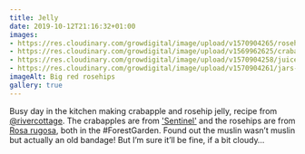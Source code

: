 ```yaml
---
title: Jelly
date: 2019-10-12T21:16:32+01:00
images: 
- https://res.cloudinary.com/growdigital/image/upload/v1570904265/rosehips-0B462266.jpg
- https://res.cloudinary.com/growdigital/image/upload/v1569962625/crabapples-84CDCB00.jpg
- https://res.cloudinary.com/growdigital/image/upload/v1570904258/juice-03B8AA23.jpg
- https://res.cloudinary.com/growdigital/image/upload/v1570904261/jars-FB5372CF.jpg
imageAlt: Big red rosehips
gallery: true
---
```


Busy day in the kitchen making crabapple and rosehip jelly, recipe from [@rivercottage](https://mobile.twitter.com/rivercottage). The crabapples are from ['Sentinel'](https://www.orangepippin.com/varieties/crab-apples/red-sentinel) and the rosehips are from [Rosa rugosa](https://pfaf.org/user/plant.aspx?LatinName=Rosa+rugosa), both in the #ForestGarden. Found out the muslin wasn’t muslin but actually an old bandage! But I’m sure it’ll be fine, if a bit cloudy…
